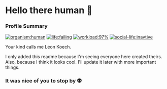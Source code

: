 # Hello there human 👋

 

### Profile Summary

[![organism:human](https://img.shields.io/badge/organism-human-%238D5524)](https://img.shields.io/badge/organism-human-%238D5524)
[![life:failing](https://img.shields.io/badge/life%20-failing-%23ff1c33)](https://img.shields.io/badge/life%20-failing-%23ff1c33)
[![workload:97%](https://img.shields.io/badge/work--load-97%25-%23ff641c)](https://img.shields.io/badge/work--load-97%25-%23ff641c)
[![social-life:inavtive](https://img.shields.io/badge/social--life-inactive-lightgrey)](https://img.shields.io/badge/social--life-inactive-lightgrey)


Your kind calls me Leon Koech.

I only added this readme because I'm seeing everyone here created theirs. Also, because I think it looks cool. 
I'll update it later with more important things.

### It was nice of you to stop by 👽
